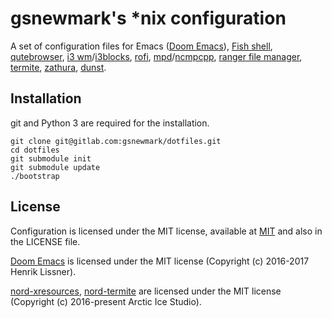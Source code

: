 # gsnewmark's *nix configuration

A set of configuration files for Emacs
([Doom Emacs](https://github.com/hlissner/doom-emacs)), [Fish
shell](https://fishshell.com/),
[qutebrowser](https://github.com/The-Compiler/qutebrowser),
[i3 wm](http://i3wm.org/)/[i3blocks](https://github.com/vivien/i3blocks),
[rofi](https://github.com/DaveDavenport/rofi),
[mpd](http://www.musicpd.org/)/[ncmpcpp](http://ncmpcpp.rybczak.net/),
[ranger file manager](http://ranger.nongnu.org/),
[termite](https://github.com/thestinger/termite),
[zathura](https://pwmt.org/projects/zathura/),
[dunst](https://github.com/knopwob/dunst).

## Installation

git and Python 3 are required for the installation.

```
git clone git@gitlab.com:gsnewmark/dotfiles.git
cd dotfiles
git submodule init
git submodule update
./bootstrap
```

## License

Configuration is licensed under the MIT license, available at
[MIT](http://opensource.org/licenses/MIT) and also in the LICENSE file. 

[Doom Emacs](https://github.com/hlissner/doom-emacs) is licensed under the MIT
license (Copyright (c) 2016-2017 Henrik Lissner).

[nord-xresources](https://github.com/arcticicestudio/nord-xresources),
[nord-termite](https://github.com/arcticicestudio/nord-termite) are licensed
under the MIT license (Copyright (c) 2016-present Arctic Ice Studio).
